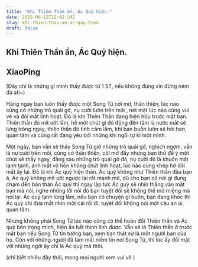 ```yaml
---
title: "Khi Thiên Thần ẩn, Ác Quỷ hiện."
date: 2025-06-12T22:42:34Z
slug: khi-thien-than-an-ac-quy-hien
draft: false
---
```


## Khi Thiên Thần ẩn, Ác Quỷ hiện.

## XiaoPing

(Đây chỉ là những gì mình thấy được từ 1 ST, nếu không đúng xin đừng ném đá ah~)

Hàng ngày bạn luôn thấy được một Song Tử cởi mở, thân thiện, lúc nào cũng có những trò quái gở, nụ cười luôn trên môi , nét mặt lúc nào cũng vui vẻ và đôi mắt linh hoạt. Đó là khi Thiên Thần đang hiện hữu trước mặt bạn. Thiên thần đó mít ướt lắm, hễ một chút gì đó động đến tâm là nước mắt sẽ lưng tròng ngay, thiên thần đó tình cảm lắm, khi bạn buồn luôn sẽ hỏi han, quan tâm và cũng rất đáng yêu bởi những khi ngồi tự kỉ một mình. 

Một ngày, bạn vẫn sẽ thấy Song Tử giở những trò quái gở, nghịch ngợm, vẫn là nụ cười trên môi, cũng có thân thiện, cởi mở đấy nhưng bạn thử để ý một chút sẽ thấy ngay, đằng sau những trò quái gở đó, nụ cười đó là khuôn mặt lạnh tanh, ánh mắt vô hồn không chút linh hoạt, lúc nào cũng khép hờ đôi mắt ấy lại. Đó là khi Ác quỷ hiện thân. Ác quỷ không như Thiên thần đâu bạn à, Ác quỷ không mít ướt ngược lại rất mạnh mẽ, dù cho bạn có nói gì đụng chạm đến bản thân Ác quỷ thì ngay lập tức Ác quỷ sẽ nhìn thẳng vào mắt bạn mà nói, nghe những lời nói đó bạn tuyệt đối sẽ không thể mở miệng mà nói lại. Ác quỷ lạnh lùng lắm, nếu bạn có chuyện gì buồn, bạn đang khóc thì Ác quỷ chỉ đưa mắt nhìn một cái rồi đi, tuyệt đối không nói một câu an ủi, quan tâm.

Nhưng không phải Song Tử lúc nào cũng có thể hoán đổi Thiên thần và Ác quỷ bên trong mình, hiện ẩn bất thình lình được. Vẫn sẽ là Thiên thần ở trước mặt bạn nếu Song Tử tin tưởng bạn, xem bạn thật sự là một người bạn của họ. Còn với những người đã làm mất niềm tin nơi Song Tử, thì lúc ấy đối mặt với những ngời ấy chỉ là Ác quỷ mà thôi.

(chỉ biết nhiêu đây thôi, mong mọi người xem vui vẻ )